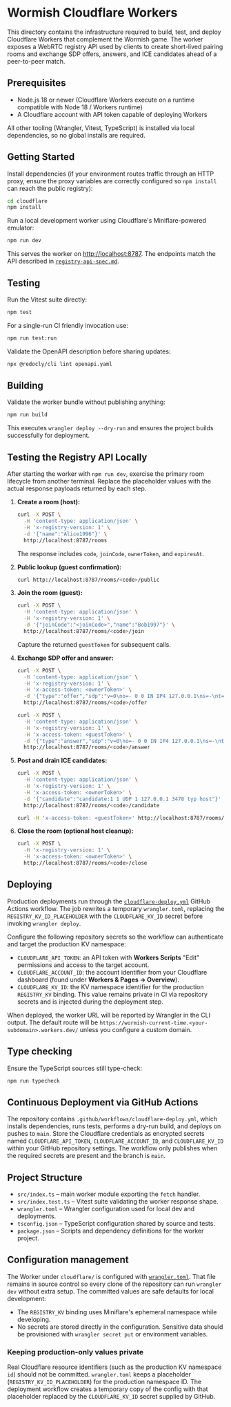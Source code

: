 # Wormish Cloudflare Workers

This directory contains the infrastructure required to build, test, and deploy Cloudflare Workers that complement the Wormish game. The worker exposes a WebRTC registry API used by clients to create short-lived pairing rooms and exchange SDP offers, answers, and ICE candidates ahead of a peer-to-peer match.

## Prerequisites

- Node.js 18 or newer (Cloudflare Workers execute on a runtime compatible with Node 18 / Workers runtime)
- A Cloudflare account with API token capable of deploying Workers

All other tooling (Wrangler, Vitest, TypeScript) is installed via local dependencies, so no global installs are required.

## Getting Started

Install dependencies (if your environment routes traffic through an HTTP proxy, ensure the proxy variables are correctly configured so `npm install` can reach the public registry):

```bash
cd cloudflare
npm install
```

Run a local development worker using Cloudflare's Miniflare-powered emulator:

```bash
npm run dev
```

This serves the worker on <http://localhost:8787>. The endpoints match the API described in [`registry-api-spec.md`](./registry-api-spec.md).

## Testing

Run the Vitest suite directly:

```bash
npm test
```

For a single-run CI friendly invocation use:

```bash
npm run test:run
```

Validate the OpenAPI description before sharing updates:

```bash
npx @redocly/cli lint openapi.yaml
```

## Building

Validate the worker bundle without publishing anything:

```bash
npm run build
```

This executes `wrangler deploy --dry-run` and ensures the project builds successfully for deployment.

## Testing the Registry API Locally

After starting the worker with `npm run dev`, exercise the primary room lifecycle from another terminal. Replace the placeholder values with the actual response payloads returned by each step.

1. **Create a room (host):**

   ```bash
   curl -X POST \
     -H 'content-type: application/json' \
     -H 'x-registry-version: 1' \
     -d '{"name":"Alice1996"}' \
     http://localhost:8787/rooms
   ```

   The response includes `code`, `joinCode`, `ownerToken`, and `expiresAt`.

2. **Public lookup (guest confirmation):**

   ```bash
   curl http://localhost:8787/rooms/<code>/public
   ```

3. **Join the room (guest):**

   ```bash
   curl -X POST \
     -H 'content-type: application/json' \
     -H 'x-registry-version: 1' \
     -d '{"joinCode":"<joinCode>","name":"Bob1997"}' \
     http://localhost:8787/rooms/<code>/join
   ```

   Capture the returned `guestToken` for subsequent calls.

4. **Exchange SDP offer and answer:**

   ```bash
   curl -X POST \
     -H 'content-type: application/json' \
     -H 'x-registry-version: 1' \
     -H 'x-access-token: <ownerToken>' \
     -d '{"type":"offer","sdp":"v=0\no=- 0 0 IN IP4 127.0.0.1\ns=-\nt=0 0\nm=audio 9 RTP/AVP 0"}' \
     http://localhost:8787/rooms/<code>/offer

   curl -X POST \
     -H 'content-type: application/json' \
     -H 'x-registry-version: 1' \
     -H 'x-access-token: <guestToken>' \
     -d '{"type":"answer","sdp":"v=0\no=- 0 0 IN IP4 127.0.0.1\ns=-\nt=0 0\nm=audio 9 RTP/AVP 0"}' \
     http://localhost:8787/rooms/<code>/answer
   ```

5. **Post and drain ICE candidates:**

   ```bash
   curl -X POST \
     -H 'content-type: application/json' \
     -H 'x-registry-version: 1' \
     -H 'x-access-token: <ownerToken>' \
     -d '{"candidate":"candidate:1 1 UDP 1 127.0.0.1 3478 typ host"}' \
     http://localhost:8787/rooms/<code>/candidate

   curl -H 'x-access-token: <guestToken>' http://localhost:8787/rooms/<code>/candidates
   ```

6. **Close the room (optional host cleanup):**

   ```bash
   curl -X POST \
     -H 'x-registry-version: 1' \
     -H 'x-access-token: <ownerToken>' \
     http://localhost:8787/rooms/<code>/close
   ```

## Deploying

Production deployments run through the [`cloudflare-deploy.yml`](../.github/workflows/cloudflare-deploy.yml) GitHub Actions workflow. The job rewrites a temporary `wrangler.toml`, replacing the `REGISTRY_KV_ID_PLACEHOLDER` with the `CLOUDFLARE_KV_ID` secret before invoking `wrangler deploy`.

Configure the following repository secrets so the workflow can authenticate and target the production KV namespace:

- `CLOUDFLARE_API_TOKEN`: an API token with **Workers Scripts** "Edit" permissions and access to the target account.
- `CLOUDFLARE_ACCOUNT_ID`: the account identifier from your Cloudflare dashboard (found under **Workers & Pages → Overview**).
- `CLOUDFLARE_KV_ID`: the KV namespace identifier for the production `REGISTRY_KV` binding. This value remains private in CI via repository secrets and is injected during the deployment step.

When deployed, the worker URL will be reported by Wrangler in the CLI output. The default route will be `https://wormish-current-time.<your-subdomain>.workers.dev/` unless you configure a custom domain.

## Type checking

Ensure the TypeScript sources still type-check:

```bash
npm run typecheck
```

## Continuous Deployment via GitHub Actions

The repository contains `.github/workflows/cloudflare-deploy.yml`, which installs dependencies, runs tests, performs a dry-run build, and deploys on pushes to `main`. Store the Cloudflare credentials as encrypted secrets named `CLOUDFLARE_API_TOKEN`, `CLOUDFLARE_ACCOUNT_ID`, and `CLOUDFLARE_KV_ID` within your GitHub repository settings. The workflow only publishes when the required secrets are present and the branch is `main`.

## Project Structure

- `src/index.ts` – main worker module exporting the `fetch` handler.
- `src/index.test.ts` – Vitest suite validating the worker response shape.
- `wrangler.toml` – Wrangler configuration used for local dev and deployments.
- `tsconfig.json` – TypeScript configuration shared by source and tests.
- `package.json` – Scripts and dependency definitions for the worker project.

## Configuration management

The Worker under `cloudflare/` is configured with [`wrangler.toml`](./wrangler.toml). That file remains in source control so every clone of the repository can run `wrangler dev` without extra setup. The committed values are safe defaults for local development:

- The `REGISTRY_KV` binding uses Miniflare's ephemeral namespace while developing.
- No secrets are stored directly in the configuration. Sensitive data should be provisioned with `wrangler secret put` or environment variables.

### Keeping production-only values private

Real Cloudflare resource identifiers (such as the production KV namespace `id`) should not be committed. `wrangler.toml` keeps a placeholder (`REGISTRY_KV_ID_PLACEHOLDER`) for the production namespace ID. The deployment workflow creates a temporary copy of the config with that placeholder replaced by the `CLOUDFLARE_KV_ID` secret supplied by GitHub.
